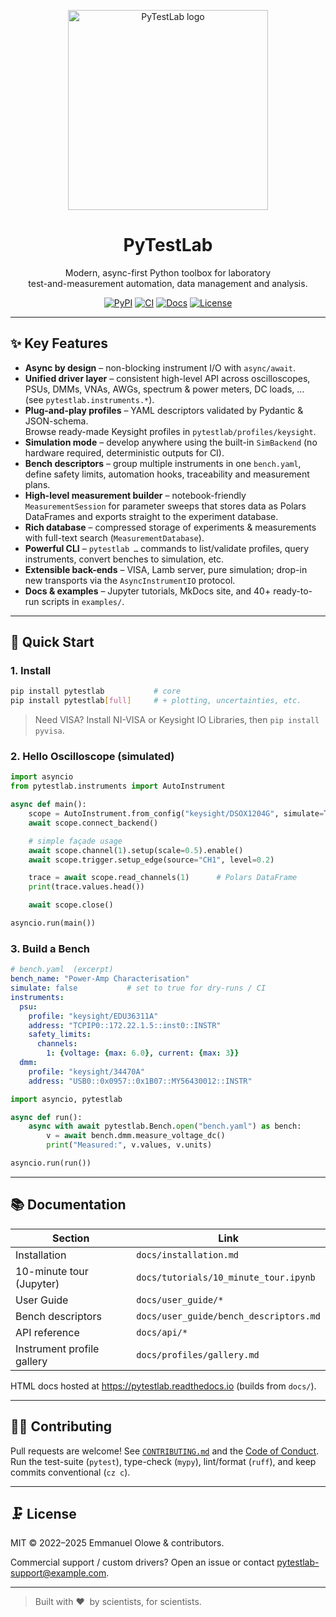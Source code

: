 <!--
  PyTestLab – Scientific test & measurement toolbox
  =================================================
  Comprehensive README generated 2025-06-10
-->

<p align="center">
  <img src="https://raw.githubusercontent.com/your-org/pytestlab/main/docs/assets/pytestlab_logo.svg"
       alt="PyTestLab logo" width="320"/>
</p>

<h1 align="center">PyTestLab</h1>

<p align="center">
  Modern, async-first Python toolbox for laboratory<br/>
  test-and-measurement automation, data management&nbsp;and analysis.
</p>

<p align="center">
  <a href="https://pypi.org/project/pytestlab"><img alt="PyPI"
     src="https://img.shields.io/pypi/v/pytestlab?logo=pypi&label=PyPI&color=blue"/></a>
  <a href="https://github.com/your-org/pytestlab/actions/workflows/build_wheels.yml"><img
     alt="CI"
     src="https://github.com/your-org/pytestlab/actions/workflows/build_wheels.yml/badge.svg"/></a>
  <a href="https://pytestlab.readthedocs.io"><img
     alt="Docs"
     src="https://img.shields.io/badge/docs-latest-blue"/></a>
  <a href="LICENSE"><img alt="License"
     src="https://img.shields.io/badge/license-MIT-green"/></a>
</p>

---

## ✨ Key Features

* **Async by design** – non-blocking instrument I/O with `async/await`.
* **Unified driver layer** – consistent high-level API across oscilloscopes, PSUs, DMMs, VNAs, AWGs, spectrum & power meters, DC loads, …  
  (see `pytestlab.instruments.*`).
* **Plug-and-play profiles** – YAML descriptors validated by Pydantic & JSON-schema.  
  Browse ready-made Keysight profiles in `pytestlab/profiles/keysight`.
* **Simulation mode** – develop anywhere using the built-in `SimBackend` (no hardware required, deterministic outputs for CI).
* **Bench descriptors** – group multiple instruments in one `bench.yaml`, define safety limits, automation hooks, traceability and measurement plans.
* **High-level measurement builder** – notebook-friendly `MeasurementSession` for parameter sweeps that stores data as Polars DataFrames and exports straight to the experiment database.
* **Rich database** – compressed storage of experiments & measurements with full-text search (`MeasurementDatabase`).
* **Powerful CLI** – `pytestlab …` commands to list/validate profiles, query instruments, convert benches to simulation, etc.
* **Extensible back-ends** – VISA, Lamb server, pure simulation; drop-in new transports via the `AsyncInstrumentIO` protocol.
* **Docs & examples** – Jupyter tutorials, MkDocs site, and 40+ ready-to-run scripts in `examples/`.

---

## 🚀 Quick Start

### 1. Install

```bash
pip install pytestlab           # core
pip install pytestlab[full]     # + plotting, uncertainties, etc.
```

> Need VISA? Install NI-VISA or Keysight IO Libraries, then `pip install pyvisa`.

### 2. Hello Oscilloscope (simulated)

```python
import asyncio
from pytestlab.instruments import AutoInstrument

async def main():
    scope = AutoInstrument.from_config("keysight/DSOX1204G", simulate=True)
    await scope.connect_backend()

    # simple façade usage
    await scope.channel(1).setup(scale=0.5).enable()
    await scope.trigger.setup_edge(source="CH1", level=0.2)

    trace = await scope.read_channels(1)      # Polars DataFrame
    print(trace.values.head())

    await scope.close()

asyncio.run(main())
```

### 3. Build a Bench

```yaml
# bench.yaml  (excerpt)
bench_name: "Power-Amp Characterisation"
simulate: false           # set to true for dry-runs / CI
instruments:
  psu:
    profile: "keysight/EDU36311A"
    address: "TCPIP0::172.22.1.5::inst0::INSTR"
    safety_limits:
      channels:
        1: {voltage: {max: 6.0}, current: {max: 3}}
  dmm:
    profile: "keysight/34470A"
    address: "USB0::0x0957::0x1B07::MY56430012::INSTR"
```

```python
import asyncio, pytestlab

async def run():
    async with await pytestlab.Bench.open("bench.yaml") as bench:
        v = await bench.dmm.measure_voltage_dc()
        print("Measured:", v.values, v.units)

asyncio.run(run())
```

---

## 📚 Documentation

| Section | Link |
|---------|------|
| Installation | `docs/installation.md` |
| 10-minute tour (Jupyter) | `docs/tutorials/10_minute_tour.ipynb` |
| User Guide | `docs/user_guide/*` |
| Bench descriptors | `docs/user_guide/bench_descriptors.md` |
| API reference | `docs/api/*` |
| Instrument profile gallery | `docs/profiles/gallery.md` |

HTML docs hosted at <https://pytestlab.readthedocs.io> (builds from `docs/`).

---

## 🧑‍💻 Contributing

Pull requests are welcome! See [`CONTRIBUTING.md`](CONTRIBUTING.md) and the [Code of Conduct](CODE_OF_CONDUCT.md).  
Run the test-suite (`pytest`), type-check (`mypy`), lint/format (`ruff`), and keep commits conventional (`cz c`).

---

## 🗜️ License

MIT © 2022–2025 Emmanuel Olowe & contributors.

Commercial support / custom drivers? Open an issue or contact <pytestlab-support@example.com>.

---

> Built with ❤️  &nbsp;by scientists, for scientists.